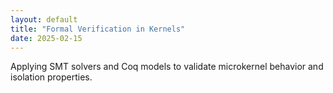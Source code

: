 ```yaml
---
layout: default
title: "Formal Verification in Kernels"
date: 2025-02-15
---
```


Applying SMT solvers and Coq models to validate microkernel behavior and isolation properties.